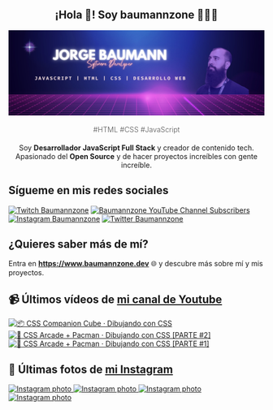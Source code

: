 <p align="center">
   <h2 align="center">¡Hola 👋! Soy baumannzone 👨🏻‍💻</h2>
   <img align="center" src="img/header.png" />
   <h4 align="center" style="font-weight: 300; color: #555;">#HTML #CSS #JavaScript</h4>
</p>

<p align="center" style="margin-bottom: 20px">Soy <strong>Desarrollador JavaScript Full Stack</strong> y creador de contenido tech.
<br/>
Apasionado del <strong>Open Source</strong> y de hacer proyectos increíbles con gente increíble.
</p>

## Sígueme en mis redes sociales

[![Twitch Baumannzone](https://img.shields.io/twitch/status/baumannzone?style=social)](https://twitch.tv/baumannzone)
[![Baumannzone YouTube Channel Subscribers](https://img.shields.io/youtube/channel/subscribers/UCTTj5ztXnGeDRPFVsBp7VMA?style=social)](https://youtube.com/rambitojs)
[![Instagram Baumannzone](https://img.shields.io/badge/Baumannzone--_.svg?label=Instagram&style=social&logo=instagram)](https://instagram.com/baumannzone)
[![Twitter Baumannzone](https://img.shields.io/twitter/follow/Baumannzone?label=Twitter&style=social)](https://twitter.com/baumannzone)

## ¿Quieres saber más de mí?

Entra en **https://www.baumannzone.dev** 🌐 y descubre más sobre mí y mis proyectos.

## 📹 Últimos vídeos de [mi canal de Youtube](https://youtube.com/rambitojs?sub_confirmation=1)


<a href='https://youtu.be/W6xwoSJahA0' target='_blank'>
  <img width='30%' src='https://img.youtube.com/vi/W6xwoSJahA0/mqdefault.jpg' alt='📦 CSS Companion Cube · Dibujando con CSS' />
</a>
<a href='https://youtu.be/9C3NXVXewH8' target='_blank'>
  <img width='30%' src='https://img.youtube.com/vi/9C3NXVXewH8/mqdefault.jpg' alt='👾 CSS Arcade + Pacman · Dibujando con CSS [PARTE #2]' />
</a>
<a href='https://youtu.be/2ahqLdgkSxA' target='_blank'>
  <img width='30%' src='https://img.youtube.com/vi/2ahqLdgkSxA/mqdefault.jpg' alt='👾 CSS Arcade + Pacman · Dibujando con CSS [PARTE #1]' />
</a>

## 📸 Últimas fotos de [mi Instagram](https://instagram.com/baumannzone)


<a href='https://instagram.com/p/Ci-_J_tr-79' target='_blank'>
  <img width='20%' src='https://instagram.fsaw2-3.fna.fbcdn.net/v/t51.2885-15/309293830_1791407914564206_2024861399336916459_n.jpg?stp=dst-jpg_e15_fr_s1080x1080&_nc_ht=instagram.fsaw2-3.fna.fbcdn.net&_nc_cat=106&_nc_ohc=wd2JStTo99oAX_DmGbl&edm=APU89FABAAAA&ccb=7-5&ig_cache_key=MjkzNjA2MTc3MDkwOTg3MTg2OQ%3D%3D.2-ccb7-5&oh=00_AT-TFsgv-WNArE7lx2zU3lUofH4nlnJWGNPnMTba1RDCxQ&oe=6344DC17&_nc_sid=86f79a' alt='Instagram photo' />
</a>
<a href='https://instagram.com/p/Cic5PXPonQn' target='_blank'>
  <img width='20%' src='https://instagram.fsaw2-2.fna.fbcdn.net/v/t51.2885-15/306513715_769880560958247_1202814305768104850_n.jpg?stp=dst-jpg_e15_fr_s1080x1080&_nc_ht=instagram.fsaw2-2.fna.fbcdn.net&_nc_cat=103&_nc_ohc=4IPxA8fY_kUAX9QHDLo&edm=APU89FABAAAA&ccb=7-5&ig_cache_key=MjkyNjQ2NTYwMjI4NTYzMDUwMw%3D%3D.2-ccb7-5&oh=00_AT_oNc7Hc6r82zUk5qOktTn5E3ri-1iNnNITeksGz508Kw&oe=63457AE5&_nc_sid=86f79a' alt='Instagram photo' />
</a>
<a href='https://instagram.com/p/CiD0O8zDUg-' target='_blank'>
  <img width='20%' src='https://instagram.fsaw2-2.fna.fbcdn.net/v/t51.2885-15/302536853_157306466904379_7545770258171624174_n.jpg?se=7&stp=dst-jpg_e35&_nc_ht=instagram.fsaw2-2.fna.fbcdn.net&_nc_cat=107&_nc_ohc=jMY9Ub1ZpcYAX9gizao&edm=APU89FABAAAA&ccb=7-5&ig_cache_key=MjkxOTQwNjcwOTIzODQ4MzAwNg%3D%3D.2-ccb7-5&oh=00_AT8eTY_HhTd_nAV4NVPi40daLsy-zeCFCDOsx_LA4TeipA&oe=63467A90&_nc_sid=86f79a' alt='Instagram photo' />
</a>
<a href='https://instagram.com/p/CcqKaQ7oK9B' target='_blank'>
  <img width='20%' src='https://instagram.fsaw2-2.fna.fbcdn.net/v/t51.2885-15/278936815_5149944138405823_788724338506100376_n.jpg?stp=dst-jpg_e15_fr_s1080x1080&_nc_ht=instagram.fsaw2-2.fna.fbcdn.net&_nc_cat=107&_nc_ohc=_u28zTjDTw0AX8ZQob9&edm=APU89FABAAAA&ccb=7-5&ig_cache_key=MjgyMjExMzg5MjEzODk2MjExNA%3D%3D.2-ccb7-5&oh=00_AT8XdeRZl9UzicaTxSevANYXWkmSSz7u8pm9mtyAr2uz6A&oe=6346AB7E&_nc_sid=86f79a' alt='Instagram photo' />
</a>
